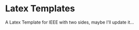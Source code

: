 Latex Templates
===================

A Latex Template for IEEE with two sides, maybe I'll update it...